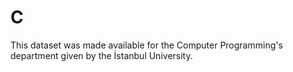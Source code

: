 # C 
This dataset was made available for the Computer Programming's department given by the İstanbul University.
